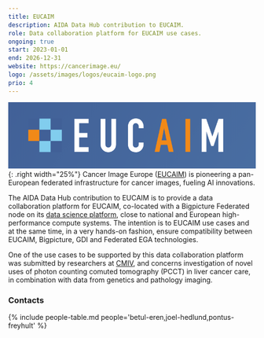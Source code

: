 ```yaml
---
title: EUCAIM
description: AIDA Data Hub contribution to EUCAIM.
role: Data collaboration platform for EUCAIM use cases.
ongoing: true
start: 2023-01-01
end: 2026-12-31
website: https://cancerimage.eu/
logo: /assets/images/logos/eucaim-logo.png
prio: 4
---
```

![EUCAIM logo](/assets/images/logos/eucaim-logo.png){: .right width="25%"}
Cancer Image Europe ([EUCAIM](https://cancerimage.eu/)) is pioneering a
pan-European federated infrastructure for cancer images, fueling AI innovations.

The AIDA Data Hub contribution to EUCAIM is to provide a data collaboration
platform for EUCAIM, co-located with a Bigpicture Federated node on its
[data science platform](../../../data-science-platform), close to national and
European high-performance compute systems. The intention is to EUCAIM use cases and at
the same time, in a very hands-on fashion, ensure compatibility between EUCAIM,
Bigpicture, GDI and Federated EGA technologies.

One of the use cases to be supported by this data collaboration platform was
submitted by researchers at [CMIV](https://liu.se/cmiv), and concerns
investigation of novel uses of photon counting comuted tomography (PCCT) in liver
cancer care, in combination with data from genetics and pathology imaging.

### Contacts
{% include people-table.md people='betul-eren,joel-hedlund,pontus-freyhult' %}
